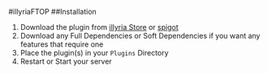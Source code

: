 #illyriaFTOP
##Installation

1. Download the plugin from [illyria Store](https://store.illyria.io/product/illyria_ftop) or [spigot](https://www.spigotmc.org/resources/savageftop-an-efficient-and-optimized-ftop-plugin.65205/)
1. Download any Full Dependencies or Soft Dependencies if you want any features that require one
1. Place the plugin(s) in your ``Plugins`` Directory
1. Restart or Start your server